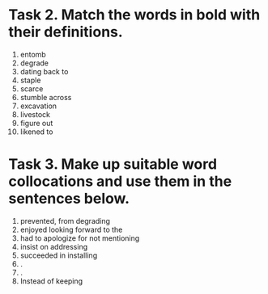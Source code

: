 # Task 2. Match the words in bold with their definitions.
1) entomb
2) degrade
3) dating back to
4) staple
5) scarce
6) stumble across
7) excavation
8) livestock
9) figure out
10) likened to
# Task 3. Make up suitable word collocations and use them in the sentences below.
1)  prevented, from degrading
2) enjoyed looking forward to the
3) had to apologize for not mentioning
4) insist on addressing
5) succeeded in installing
6) .
7) .
8) Instead of keeping